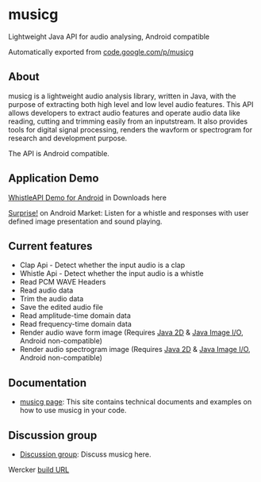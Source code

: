 # musicg

Lightweight Java API for audio analysing, Android compatible

Automatically exported from [code.google.com/p/musicg](https://code.google.com/p/musicg/)

## About

musicg is a lightweight audio analysis library, written in Java, with the purpose of extracting both high level and low level audio features.
This API allows developers to extract audio features and operate audio data like reading, cutting and trimming easily from an inputstream. It also provides tools for digital signal processing, renders the wavform or spectrogram for research and development purpose.

The API is Android compatible.

## Application Demo

[WhistleAPI Demo for Android](https://code.google.com/p/musicg/downloads/list) in Downloads here

[Surprise!](https://market.android.com/details?id=com.whistleapp) on Android Market: Listen for a whistle and responses with user defined image presentation and sound playing.

## Current features

- Clap Api - Detect whether the input audio is a clap
- Whistle Api - Detect whether the input audio is a whistle
- Read PCM WAVE Headers
- Read audio data
- Trim the audio data
- Save the edited audio file
- Read amplitude-time domain data
- Read frequency-time domain data
- Render audio wave form image (Requires [Java 2D](http://download.oracle.com/javase/6/docs/technotes/guides/2d/index.html) & [Java Image I/O](http://download.oracle.com/javase/1.4.2/docs/guide/imageio/), Android non-compatible)
- Render audio spectrogram image (Requires [Java 2D](http://download.oracle.com/javase/6/docs/technotes/guides/2d/index.html) & [Java Image I/O](http://download.oracle.com/javase/1.4.2/docs/guide/imageio/), Android non-compatible)

## Documentation

- [musicg page](https://sites.google.com/site/musicgapi/): This site contains technical documents and examples on how to use musicg in your code.

## Discussion group

- [Discussion group](https://groups.google.com/forum/?fromgroups#!forum/musicg-api): Discuss musicg here.


Wercker [build URL](https://app.wercker.com/#Alianza/musicg/build/58864a41dcd6ce0100a01956)
